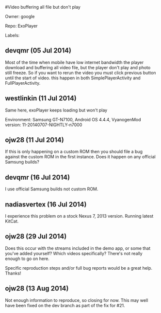 #Video buffering all file but don't play 

Owner: google

Repo: ExoPlayer

Labels: 

## devqmr (05 Jul 2014)

Most of the time when mobile have low internet bandwidth the player download and buffering all video file, but the player don't play and photo still freeze.
So if you want to rerun the video you must click previous button until the start of video.
this happen in both SimplePlayerActivity and FullPlayerActivity.


## westlinkin (11 Jul 2014)

Same here, exoPlayer keeps loading but won't play 

Environment: Samsung GT-N7100, Android OS 4.4.4, VyanogenMod version: 11-20140707-NIGHTLY-n7000


## ojw28 (11 Jul 2014)

If this is only happening on a custom ROM then you should file a bug against the custom ROM in the first instance. Does it happen on any official Samsung builds?


## devqmr (16 Jul 2014)

I use official Samsung builds not custom ROM.


## nadiasvertex (16 Jul 2014)

I experience this problem on a stock Nexus 7, 2013 version. Running latest KitCat.


## ojw28 (29 Jul 2014)

Does this occur with the streams included in the demo app, or some that you've added yourself? Which videos specifically? There's not really enough to go on here.

Specific reproduction steps and/or full bug reports would be a great help. Thanks!


## ojw28 (13 Aug 2014)

Not enough information to reproduce, so closing for now. This may well have been fixed on the dev branch as part of the fix for #21.


